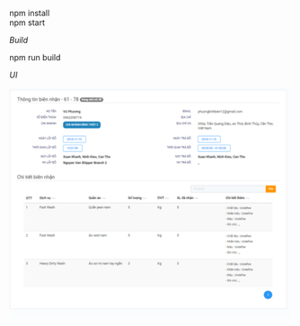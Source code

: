 npm install <br>
npm start


*Build*

npm run build

*UI*

<img src="https://github.com/tranhoanghuan/Lu-n-v-n/blob/master/baoCao/hinh_anh/xem_chi_tiet_bien_nhan.png"/>



